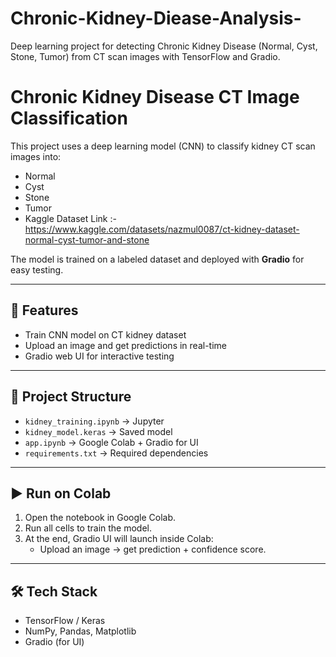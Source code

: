 # Chronic-Kidney-Diease-Analysis-
Deep learning project for detecting Chronic Kidney Disease (Normal, Cyst, Stone, Tumor) from CT scan images with TensorFlow and Gradio.

# Chronic Kidney Disease CT Image Classification

This project uses a deep learning model (CNN) to classify kidney CT scan images into:
- Normal
- Cyst
- Stone
- Tumor
- Kaggle Dataset Link :- https://www.kaggle.com/datasets/nazmul0087/ct-kidney-dataset-normal-cyst-tumor-and-stone

The model is trained on a labeled dataset and deployed with **Gradio** for easy testing.

---

## 🚀 Features
- Train CNN model on CT kidney dataset
- Upload an image and get predictions in real-time
- Gradio web UI for interactive testing

---

## 📂 Project Structure
- `kidney_training.ipynb` → Jupyter
- `kidney_model.keras` → Saved model
- `app.ipynb` →  Google Colab + Gradio for UI
- `requirements.txt` → Required dependencies

---

## ▶️ Run on Colab
1. Open the notebook in Google Colab.
2. Run all cells to train the model.
3. At the end, Gradio UI will launch inside Colab:
   - Upload an image → get prediction + confidence score.

---

## 🛠️ Tech Stack
- TensorFlow / Keras
- NumPy, Pandas, Matplotlib
- Gradio (for UI)
